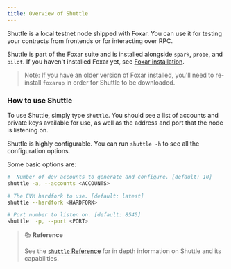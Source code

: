 ```yaml
---
title: Overview of Shuttle
---
```


Shuttle is a local testnet node shipped with Foxar. You can use it for testing your contracts from frontends or for interacting over RPC.

Shuttle is part of the Foxar suite and is installed alongside `spark`, `probe`, and `pilot`. If you haven't installed Foxar yet, see [Foxar installation](../getting-started/installation.md).

> Note: If you have an older version of Foxar installed, you'll need to re-install `foxarup` in order for Shuttle to be downloaded.

### How to use Shuttle

To use Shuttle, simply type `shuttle`. You should see a list of accounts and private keys available for use, as well as the address and port that the node is listening on.

Shuttle is highly configurable. You can run `shuttle -h` to see all the configuration options.

Some basic options are:

```bash
#  Number of dev accounts to generate and configure. [default: 10]
shuttle -a, --accounts <ACCOUNTS>

# The EVM hardfork to use. [default: latest]
shuttle --hardfork <HARDFORK>

# Port number to listen on. [default: 8545]
shuttle  -p, --port <PORT>
```

> 📚 **Reference**
>
> See the [`shuttle` Reference](../reference/shuttle/shuttle-reference) for in depth information on Shuttle and its capabilities.
